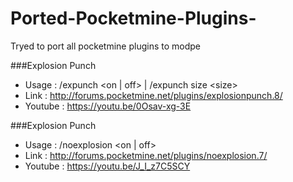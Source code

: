 # Ported-Pocketmine-Plugins-
Tryed to port all pocketmine plugins to modpe

###Explosion Punch
- Usage : /expunch \<on | off\> | /expunch size \<size\>
- Link : http://forums.pocketmine.net/plugins/explosionpunch.8/
- Youtube : https://youtu.be/0Osav-xg-3E

###Explosion Punch
- Usage : /noexplosion \<on | off\>
- Link : http://forums.pocketmine.net/plugins/noexplosion.7/
- Youtube : https://youtu.be/J_I_z7C5SCY
